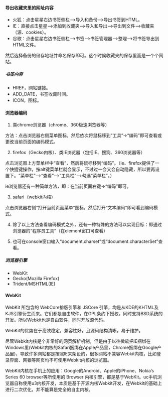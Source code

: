 #### 导出收藏夹里的网址内容
- 火狐：点击星星右边书签侧栏-->导入和备份-->导出书签到HTML。
- IE：直接点击星星-->添加到收藏夹-->导入和导出-->导出到文件-->收藏夹（源、cookies）。
- 谷歌：点击星星右边书签侧栏-->书签-->书签管理器-->整理-->将书签导出到HTML文件。

然后选择备份的储存地址并命名保存即可。这个时候收藏夹的保存里面是一个个网站。

##### 书签内容
- HREF，网站链接。
- ADD_DATE，书签收藏时间。
- ICON，图标。

#### 浏览器编码
1. 类chrome浏览器（chrome、360极速浏览器等）

方法：点击浏览器右侧菜单图标，然后依次将鼠标移到“工具”→“编码”即可查看或更改当前页面的编码模式。

2. firefox（Gecko内核）、类IE浏览器（包括IE、搜狗、360浏览器等）

点击浏览器上方菜单栏中“查看”，然后将鼠标移到“编码”。（ie、firefox提供了一个快捷键操作，按alt键菜单栏就会显示，不过过一会又会自动隐藏，所以要再设置下。“菜单栏”-->“查看”-->“工具栏”-->勾选“菜单栏”。）

ie浏览器还有一种简单方法，即：在当前页面右键→“编码”即可。

3. safari（webkit内核）

点击浏览器右侧“打开当前页面菜单”图标，然后打开“文本编码”即可看到编码模式。

4. 除了以上方法查看编码模式之外，还有一种特殊的方法可以实现目标：即通过浏览器的“程序员工具”（在element窗口可查看）

5. 也可在console窗口输入“document.charset”或“document.characterSet”查看。

##### 浏览器引擎
- WebKit
- Gecko(Mozilla Firefox)
- Trident/MSHTML(IE)

#### WebKit
WebKit 所包含的 WebCore排版引擎和 JSCore 引擎，均是从KDE的KHTML及KJS引擎衍生而来。它们都是自由软件，在GPL条约下授权，同时支持BSD系统的开发。所以Webkit也是自由软件，同时开放源代码。

WebKit的优势在于高效稳定，兼容性好，且源码结构清晰，易于维护。

尽管Webkit内核是个非常好的网页解析机制，但是由于以往微软把IE捆绑在Windows里(Webkit内核的Safari捆绑在Apple产品里，Chrome捆绑在Google产品里)，导致许多网站都是按照IE来架设的，很多网站不兼容Webkit内核，比如登录界面、网银等网页均不可使用Webkit内核的浏览器。

WebKit内核在手机上的应用：Google的Android、Apple的iPhone、Nokia’s Series 60 browser等所使用的 Browser 内核引擎，都是基于WebKit。uc手机浏览器自称使用u3内核开发，本质是基于开源内核Webkit开发，在Webkit的基础上进行二次优化，并不能算是完全的自主内核。
